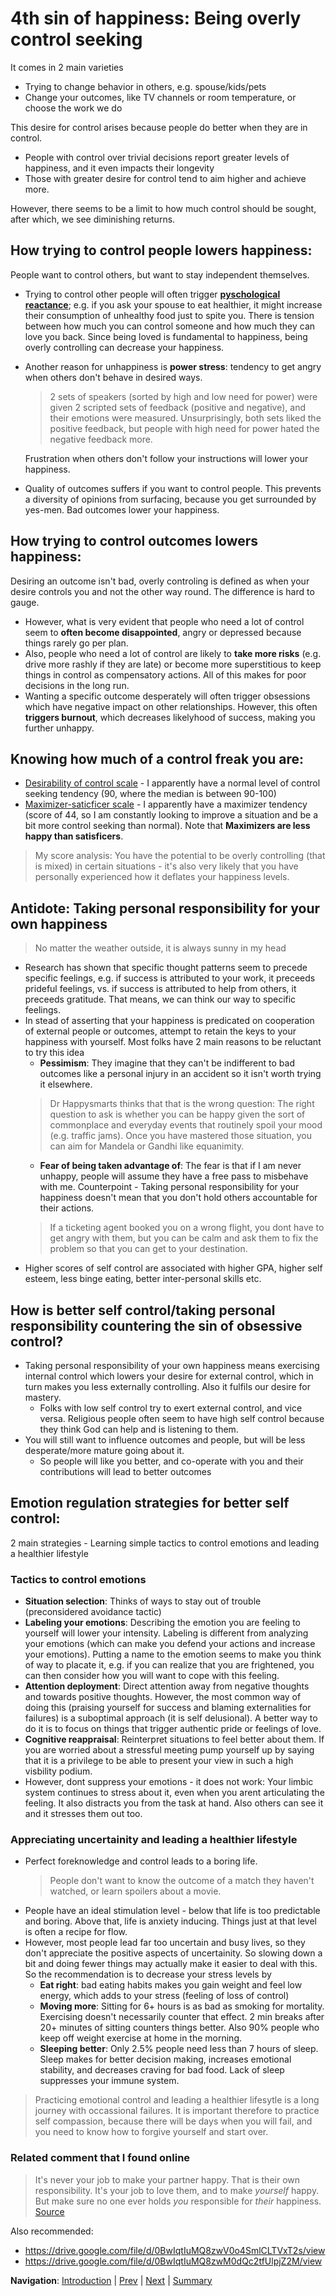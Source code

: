 # 4th sin of happiness: Being overly control seeking
It comes in 2 main varieties
- Trying to change behavior in others, e.g. spouse/kids/pets
- Change your outcomes, like TV channels or room temperature, or choose the work we do

This desire for control arises because people do better when they are in control.
- People with control over trivial decisions report greater levels of happiness, and it even impacts their longevity
- Those with greater desire for control tend to aim higher and achieve more.

However, there seems to be a limit to how much control should be sought, after which, we see diminishing returns.

## How trying to control people lowers happiness: 
People want to control others, but want to stay independent themselves. 
- Trying to control other people will often trigger [**pyschological reactance**](https://en.wikipedia.org/wiki/Reactance_(psychology)); e.g. if you ask your spouse to eat healthier, it might increase their consumption of unhealthy food just to spite you. There is tension between how much you can control someone and how much they can love you back. Since being loved is fundamental to happiness, being overly controlling can decrease your happiness.
- Another reason for unhappiness is **power stress**: tendency to get angry when others don't behave in desired ways. 
  > 2 sets of speakers (sorted by high and low need for power) were given 2 scripted sets of feedback (positive and negative), and their emotions were measured. Unsurprisingly, both sets liked the positive feedback, but people with high need for power hated the negative feedback more. 
  
  Frustration when others don't follow your instructions will lower your happiness.
- Quality of outcomes suffers if you want to control people. This prevents a diversity of opinions from surfacing, because you get surrounded by yes-men. Bad outcomes lower your happiness.

## How trying to control outcomes lowers happiness: 
Desiring an outcome isn't bad, overly controling is defined as when your desire controls you and not the other way round. The difference is hard to gauge. 
- However, what is very evident that people who need a lot of control seem to **often become disappointed**, angry or depressed because things rarely go per plan.
- Also, people who need a lot of control are likely to **take more risks** (e.g. drive more rashly if they are late) or become more superstitious to keep things in control as compensatory actions. All of this makes for poor decisions in the long run.
- Wanting a specific outcome desperately will often trigger obsessions which have negative impact on other relationships. However, this often **triggers burnout**, which decreases likelyhood of success, making you further unhappy.

## Knowing how much of a control freak you are:
- [Desirability of control scale](https://isb.au1.qualtrics.com/jfe/form/SV_8CzIEgUbSdUEPVr?user_id=%25USER_ID%25&Q_JFE=qdg) - I apparently have a normal level of control seeking tendency (90, where the median is between 90-100)
- [Maximizer-saticficer scale](https://isb.au1.qualtrics.com/jfe/form/SV_ahs9pNCpzadKNhj?user_id=%25USER_ID%25&Q_JFE=qdg) - I apparently have a maximizer tendency (score of 44, so I am constantly looking to improve a situation and be a bit more control seeking than normal). Note that **Maximizers are less happy than satisficers**.
> My score analysis: You have the potential to be overly controlling (that is mixed) in certain situations - it's also very likely that you have personally experienced how it deflates your happiness levels.

## Antidote: Taking personal responsibility for your own happiness
> No matter the weather outside, it is always sunny in my head
- Research has shown that specific thought patterns seem to precede specific feelings, e.g. if success is attributed to your work, it preceeds prideful feelings, vs. if success is attributed to help from others, it preceeds gratitude. That means, we can think our way to specific feelings.
- In stead of asserting that your happiness is predicated on cooperation of external people or outcomes, attempt to retain the keys to your happiness with yourself. Most folks have 2 main reasons to be reluctant to try this idea
  - **Pessimism**: They imagine that they can't be indifferent to bad outcomes like a personal injury in an accident so it isn't worth trying it elsewhere. 
  > Dr Happysmarts thinks that that is the wrong question: The right question to ask is whether you can be happy given the sort of commonplace and everyday events that routinely spoil your mood (e.g. traffic jams). Once you have mastered those situation, you can aim for Mandela or Gandhi like equanimity.
  - **Fear of being taken advantage of**: The fear is that if I am never unhappy, people will assume they have a free pass to misbehave with me. Counterpoint - Taking personal responsibility for your happiness doesn't mean that you don't hold others accountable for their actions. 
  > If a ticketing agent booked you on a wrong flight, you dont have to get angry with them, but you can be calm and ask them to fix the problem so that you can get to your destination.
- Higher scores of self control are associated with higher GPA, higher self esteem, less binge eating, better inter-personal skills etc.

## How is better self control/taking personal responsibility countering the sin of obsessive control?
- Taking personal responsibility of your own happiness means exercising internal control which lowers your desire for external control, which in turn makes you less externally controlling. Also it fulfils our desire for mastery.
  - Folks with low self control try to exert external control, and vice versa. Religious people often seem to have high self control because they think God can help and is listening to them.
- You will still want to influence outcomes and people, but will be less desperate/more mature going about it.
  - So people will like you better, and co-operate with you and their contributions will lead to better outcomes

## Emotion regulation strategies for better self control: 
2 main strategies - Learning simple tactics to control emotions and leading a healthier lifestyle

### Tactics to control emotions 
- **Situation selection**: Thinks of ways to stay out of trouble (preconsidered avoidance tactic)
- **Labeling your emotions**: Describing the emotion you are feeling to yourself will lower your intensity. Labeling is different from analyzing your emotions (which can make you defend your actions and increase your emotions). Putting a name to the emotion seems to make you think of way to placate it, e.g. if you can realize that you are frightened, you can then consider how you will want to cope with this feeling.
- **Attention deployment**: Direct attention away from negative thoughts and towards positive thoughts. However, the most common way of doing this (praising yourself for success and blaming externalities for failures) is a suboptimal approach (it is self delusional). A better way to do it is to focus on things that trigger authentic pride or feelings of love.
- **Cognitive reappraisal**: Reinterpret situations to feel better about them. If you are worried about a stressful meeting pump yourself up by saying that it is a privilege to be able to present your view in such a high visbility podium.
- However, dont suppress your emotions - it does not work: Your limbic system continues to stress about it, even when you arent articulating the feeling. It also distracts you from the task at hand. Also others can see it and it stresses them out too.

### Appreciating uncertainity and leading a healthier lifestyle
- Perfect foreknowledge and control leads to a boring life. 
  > People don't want to know the outcome of a match they haven't watched, or learn spoilers about a movie.
- People have an ideal stimulation level - below that life is too predictable and boring. Above that, life is anxiety inducing. Things just at that level is often a recipe for flow.
- However, most people lead far too uncertain and busy lives, so they don't appreciate the positive aspects of uncertainity. So slowing down a bit and doing fewer things may actually make it easier to deal with this. So the recommendation is to decrease your stress levels by
  - **Eat right**: bad eating habits makes you gain weight and feel low energy, which adds to your stress (feeling of loss of control)
  - **Moving more**: Sitting for 6+ hours is as bad as smoking for mortality. Exercising doesn't necessarily counter that effect. 2 min breaks after 20+ minutes of sitting counters things better. Also 90% people who keep off weight exercise at home in the morning.
  - **Sleeping better**: Only 2.5% people need less than 7 hours of sleep. Sleep makes for better decision making, increases emotional stability, and decreases craving for bad food. Lack of sleep suppresses your immune system.

> Practicing emotional control and leading a healthier lifesytle is a long journey with occassional failures. It is important therefore to practice self compassion, because there will be days when you will fail, and you need to know how to forgive yourself and start over.

### Related comment that I found online
> It's never your job to make your partner happy. That is their own responsibility. It's your job to love them, and to make *yourself* happy. But make sure no one ever holds *you* responsible for *their* happiness. [Source](https://old.reddit.com/r/AskMen/comments/fj1cja/my_dad_passed_away_when_i_f_was_13_im_22_now_what/fkktesw/)


Also recommended: 
- https://drive.google.com/file/d/0BwIqtIuMQ8zwV0o4SmlCLTVxT2s/view
- https://drive.google.com/file/d/0BwIqtIuMQ8zwM0dQc2tfUlpjZ2M/view

**Navigation**: [Introduction](Introduction.md) | [Prev](Sin3.md) | [Next](Sin5.md) | [Summary](Summary.md)